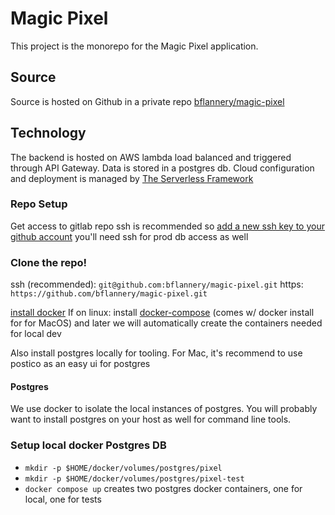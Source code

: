 # Magic Pixel

This project is the monorepo for the Magic Pixel application.

## Source

Source is hosted on Github in a private repo [bflannery/magic-pixel](https://github.com/bflannery/magic-pixel)


## Technology

The backend is hosted on AWS lambda load balanced and triggered through API Gateway.
Data is stored in a postgres db.
Cloud configuration and deployment is managed by [The Serverless Framework](https://www.serverless.com/)

### Repo Setup

Get access to gitlab repo
ssh is recommended so [add a new ssh key to your github account](https://docs.github.com/en/authentication/connecting-to-github-with-ssh)
you'll need ssh for prod db access as well

### Clone the repo!

ssh (recommended): `git@github.com:bflannery/magic-pixel.git`
https: `https://github.com/bflannery/magic-pixel.git`

[install docker](https://docs.docker.com/get-docker/)
If on linux: install [docker-compose](https://docs.docker.com/compose/install/) (comes w/ docker install for for MacOS)
and later we will automatically create the containers needed for local dev

Also install postgres locally for tooling.
For Mac, it's recommend to use postico as an easy ui for postgres


#### Postgres

We use docker to isolate the local instances of postgres.
You will probably want to install postgres on your host as well for command line tools.

### Setup local docker Postgres DB
- `mkdir -p $HOME/docker/volumes/postgres/pixel`
- `mkdir -p $HOME/docker/volumes/postgres/pixel-test`
- `docker compose up`
  creates two postgres docker containers, one for local, one for tests



